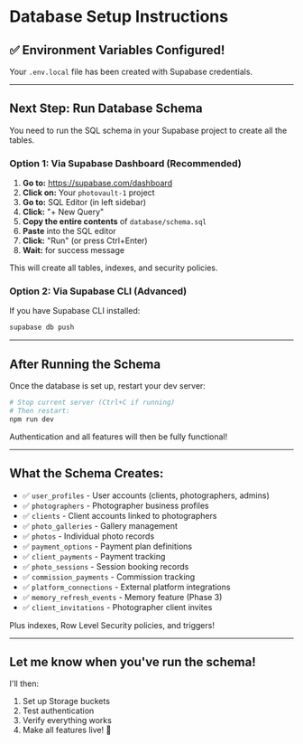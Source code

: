 # Database Setup Instructions

## ✅ Environment Variables Configured!

Your `.env.local` file has been created with Supabase credentials.

---

## Next Step: Run Database Schema

You need to run the SQL schema in your Supabase project to create all the tables.

### Option 1: Via Supabase Dashboard (Recommended)

1. **Go to:** https://supabase.com/dashboard
2. **Click on:** Your `photovault-1` project
3. **Go to:** SQL Editor (in left sidebar)
4. **Click:** "+ New Query"
5. **Copy the entire contents** of `database/schema.sql`
6. **Paste** into the SQL editor
7. **Click:** "Run" (or press Ctrl+Enter)
8. **Wait:** for success message

This will create all tables, indexes, and security policies.

### Option 2: Via Supabase CLI (Advanced)

If you have Supabase CLI installed:
```bash
supabase db push
```

---

## After Running the Schema

Once the database is set up, restart your dev server:

```powershell
# Stop current server (Ctrl+C if running)
# Then restart:
npm run dev
```

Authentication and all features will then be fully functional!

---

## What the Schema Creates:

- ✅ `user_profiles` - User accounts (clients, photographers, admins)
- ✅ `photographers` - Photographer business profiles
- ✅ `clients` - Client accounts linked to photographers
- ✅ `photo_galleries` - Gallery management
- ✅ `photos` - Individual photo records
- ✅ `payment_options` - Payment plan definitions
- ✅ `client_payments` - Payment tracking
- ✅ `photo_sessions` - Session booking records
- ✅ `commission_payments` - Commission tracking
- ✅ `platform_connections` - External platform integrations
- ✅ `memory_refresh_events` - Memory feature (Phase 3)
- ✅ `client_invitations` - Photographer client invites

Plus indexes, Row Level Security policies, and triggers!

---

## Let me know when you've run the schema!

I'll then:
1. Set up Storage buckets
2. Test authentication
3. Verify everything works
4. Make all features live! 🚀

